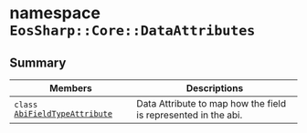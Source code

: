 # namespace `EosSharp::Core::DataAttributes` 

## Summary

 Members                                | Descriptions                                
----------------------------------------|---------------------------------------------
`class ` [`AbiFieldTypeAttribute`](EosSharp--Core--DataAttributes--AbiFieldTypeAttribute.md) | Data Attribute to map how the field is represented in the abi.

